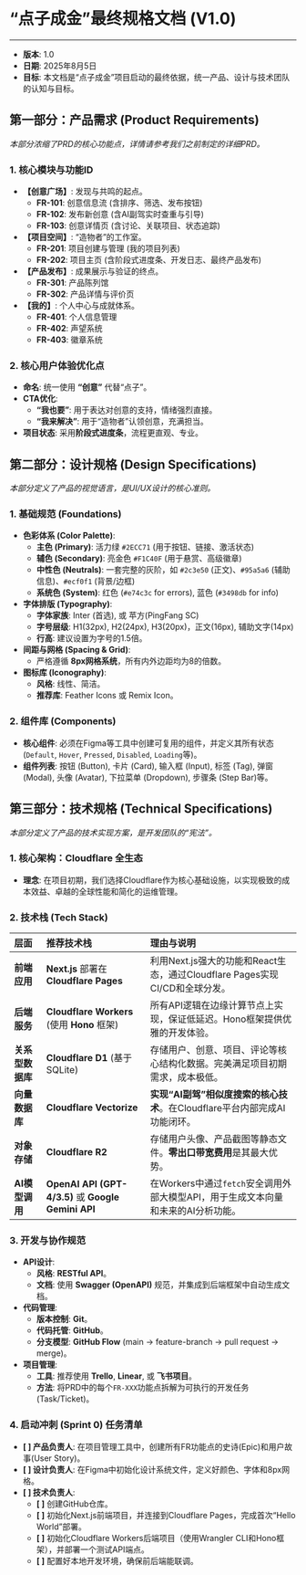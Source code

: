 # “点子成金”最终规格文档 (V1.0)

---

- **版本**: 1.0
- **日期**: 2025年8月5日
- **目标**: 本文档是“点子成金”项目启动的最终依据，统一产品、设计与技术团队的认知与目标。

## 第一部分：产品需求 (Product Requirements)

*本部分浓缩了PRD的核心功能点，详情请参考我们之前制定的详细PRD。*

### 1. 核心模块与功能ID
- **【创意广场】**: 发现与共鸣的起点。
    - **FR-101**: 创意信息流 (含排序、筛选、发布按钮)
    - **FR-102**: 发布新创意 (含AI副驾实时查重与引导)
    - **FR-103**: 创意详情页 (含讨论、关联项目、状态追踪)
- **【项目空间】**: “造物者”的工作室。
    - **FR-201**: 项目创建与管理 (我的项目列表)
    - **FR-202**: 项目主页 (含阶段式进度条、开发日志、最终产品发布)
- **【产品发布】**: 成果展示与验证的终点。
    - **FR-301**: 产品陈列馆
    - **FR-302**: 产品详情与评价页
- **【我的】**: 个人中心与成就体系。
    - **FR-401**: 个人信息管理
    - **FR-402**: 声望系统
    - **FR-403**: 徽章系统

### 2. 核心用户体验优化点
- **命名**: 统一使用 **“创意”** 代替“点子”。
- **CTA优化**:
    - **“我也要”**: 用于表达对创意的支持，情绪强烈直接。
    - **“我来解决”**: 用于“造物者”认领创意，充满担当。
- **项目状态**: 采用**阶段式进度条**，流程更直观、专业。

## 第二部分：设计规格 (Design Specifications)

*本部分定义了产品的视觉语言，是UI/UX设计的核心准则。*

### 1. 基础规范 (Foundations)
- **色彩体系 (Color Palette)**:
    - **主色 (Primary)**: 活力绿 `#2ECC71` (用于按钮、链接、激活状态)
    - **辅色 (Secondary)**: 亮金色 `#F1C40F` (用于悬赏、高级徽章)
    - **中性色 (Neutrals)**: 一套完整的灰阶，如 `#2c3e50` (正文)、`#95a5a6` (辅助信息)、`#ecf0f1` (背景/边框)
    - **系统色 (System)**: 红色 (`#e74c3c` for errors), 蓝色 (`#3498db` for info)
- **字体排版 (Typography)**:
    - **字体家族**: Inter (首选), 或 苹方(PingFang SC)
    - **字号层级**: H1(32px), H2(24px), H3(20px)，正文(16px), 辅助文字(14px)
    - **行高**: 建议设置为字号的1.5倍。
- **间距与网格 (Spacing & Grid)**:
    - 严格遵循 **8px网格系统**，所有内外边距均为8的倍数。
- **图标库 (Iconography)**:
    - **风格**: 线性、简洁。
    - **推荐库**: Feather Icons 或 Remix Icon。

### 2. 组件库 (Components)
- **核心组件**: 必须在Figma等工具中创建可复用的组件，并定义其所有状态 (`Default`, `Hover`, `Pressed`, `Disabled`, `Loading`等)。
- **组件列表**: 按钮 (Button), 卡片 (Card), 输入框 (Input), 标签 (Tag), 弹窗 (Modal), 头像 (Avatar), 下拉菜单 (Dropdown), 步骤条 (Step Bar)等。

## 第三部分：技术规格 (Technical Specifications)

*本部分定义了产品的技术实现方案，是开发团队的“宪法”。*

### 1. 核心架构：Cloudflare 全生态
- **理念**: 在项目初期，我们选择Cloudflare作为核心基础设施，以实现极致的成本效益、卓越的全球性能和简化的运维管理。

### 2. 技术栈 (Tech Stack)
| 层面 | 推荐技术栈 | 理由与说明 |
| :--- | :--- | :--- |
| **前端应用** | **Next.js** 部署在 **Cloudflare Pages** | 利用Next.js强大的功能和React生态，通过Cloudflare Pages实现CI/CD和全球分发。 |
| **后端服务** | **Cloudflare Workers** (使用 **Hono** 框架) | 所有API逻辑在边缘计算节点上实现，保证低延迟。Hono框架提供优雅的开发体验。 |
| **关系型数据库**| **Cloudflare D1** (基于SQLite) | 存储用户、创意、项目、评论等核心结构化数据。完美满足项目初期需求，成本极低。 |
| **向量数据库**| **Cloudflare Vectorize** | **实现“AI副驾”相似度搜索的核心技术**。在Cloudflare平台内部完成AI功能闭环。 |
| **对象存储** | **Cloudflare R2** | 存储用户头像、产品截图等静态文件。**零出口带宽费用**是其最大优势。 |
| **AI模型调用**| **OpenAI API (GPT-4/3.5)** 或 **Google Gemini API** | 在Workers中通过`fetch`安全调用外部大模型API，用于生成文本向量和未来的AI分析功能。 |

### 3. 开发与协作规范
- **API设计**:
    - **风格**: **RESTful API**。
    - **文档**: 使用 **Swagger (OpenAPI)** 规范，并集成到后端框架中自动生成文档。
- **代码管理**:
    - **版本控制**: **Git**。
    - **代码托管**: **GitHub**。
    - **分支模型**: **GitHub Flow** (main -> feature-branch -> pull request -> merge)。
- **项目管理**:
    - **工具**: 推荐使用 **Trello**, **Linear**, 或 **飞书项目**。
    - **方法**: 将PRD中的每个`FR-XXX`功能点拆解为可执行的开发任务(Task/Ticket)。

### 4. 启动冲刺 (Sprint 0) 任务清单
- **[ ] 产品负责人**: 在项目管理工具中，创建所有FR功能点的史诗(Epic)和用户故事(User Story)。
- **[ ] 设计负责人**: 在Figma中初始化设计系统文件，定义好颜色、字体和8px网格。
- **[ ] 技术负责人**:
    - **[ ]** 创建GitHub仓库。
    - **[ ]** 初始化Next.js前端项目，并连接到Cloudflare Pages，完成首次“Hello World”部署。
    - **[ ]** 初始化Cloudflare Workers后端项目（使用Wrangler CLI和Hono框架），并部署一个测试API端点。
    - **[ ]** 配置好本地开发环境，确保前后端能联调。